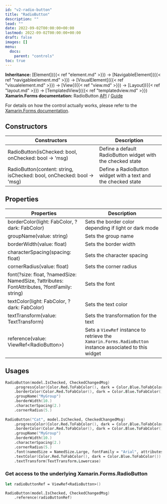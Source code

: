 ```yaml
---
id: "v2-radio-button"
title: "RadioButton"
description: ""
lead: ""
date: 2022-09-02T00:00:00+00:00
lastmod: 2022-09-02T00:00:00+00:00
draft: false
images: []
menu:
  docs:
    parent: "controls"
toc: true
---
```


**Inheritance:** [Element]({{< ref "element.md" >}}) -> [NavigableElement]({{< ref "navigableelement.md" >}}) -> [VisualElement]({{< ref "visualelement.md" >}}) -> [View]({{< ref "view.md" >}}) -> [Layout]({{< ref "layout.md" >}})  -> [TemplatedView]({{< ref "templatedview.md" >}})
**Xamarin.Forms documentation:** RadioButton [API](https://docs.microsoft.com/en-us/dotnet/api/xamarin.forms.radiobutton) / [Guide](https://docs.microsoft.com/en-us/xamarin/xamarin-forms/user-interface/radiobutton)

For details on how the control actually works, please refer to the [Xamarin.Forms documentation](https://docs.microsoft.com/en-us/xamarin/xamarin-forms/user-interface/radiobutton).

## Constructors

| Constructors | Description |
|--|--|
| RadioButton(isChecked: bool, onChecked: bool -> 'msg) | Define a default RadioButton widget with the checked state |
| RadioButton(content: string, isChecked: bool, onChecked: bool -> 'msg)  | Define a RadioButton widget with a text and the checked state |

## Properties
| Properties | Description |
|--|--|
| borderColor(light: FabColor, ?dark: FabColor) | Sets the border color depending if light or dark mode |
| groupName(value: string) | Sets the group name |
| borderWidth(value: float) | Sets the border width |
| characterSpacing(spacing: float) | Sets the character spacing |
| cornerRadius(value: float) | Sets the corner radius |
| font(?size: float, ?namedSize: NamedSize, ?attributes: FontAttributes, ?fontFamily: string) | Sets the font |
| textColor(light: FabColor, ?dark: FabColor) | Sets the text color |
| textTransform(value: TextTransform) | Sets the transformation for the text |
| reference(value: ViewRef&lt;RadioButton&gt;) | Sets a `ViewRef` instance to retrieve the `Xamarin.Forms.RadioButton` instance associated to this widget |

## Usages

```fs
RadioButton(model.IsChecked, CheckedChangedMsg)
    .progressColor(Color.Red.ToFabColor(), dark = Color.Blue.ToFabColor())
    .borderColor(Color.Red.ToFabColor(), dark = Color.Blue.ToFabColor())  
    .groupName("MyGroup") 
    .borderWidth(10.) 
    .characterSpacing(2.) 
    .cornerRadius(5.) 
    
RadioButton("Cat", model.IsChecked, CheckedChangedMsg)
    .progressColor(Color.Red.ToFabColor(), dark = Color.Blue.ToFabColor())
    .borderColor(Color.Red.ToFabColor(), dark = Color.Blue.ToFabColor())  
    .groupName("MyGroup") 
    .borderWidth(10.) 
    .characterSpacing(2.) 
    .cornerRadius(5.) 
    .font(namedSize = NamedSize.Large, fontFamily = "Arial", attributes = FontAttributes.Bold)
    .textColor(Color.Red.ToFabColor(), dark = Color.Blue.ToFabColor()) 
    .textTransform(TextTransform.Lowercase)
```

### Get access to the underlying Xamarin.Forms.RadioButton

```fs
let radioButtonRef = ViewRef<RadioButton>()

RadioButton(model.IsChecked, CheckedChangedMsg)
    .reference(radioButtonRef)
```
